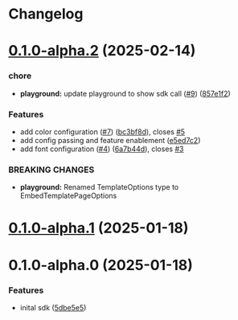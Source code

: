 # Changelog

# [0.1.0-alpha.2](https://github.com/storr/sdk-web/compare/0.1.0-alpha.1...0.1.0-alpha.2) (2025-02-14)


### chore

* **playground:** update playground to show sdk call ([#9](https://github.com/storr/sdk-web/issues/9)) ([857e1f2](https://github.com/storr/sdk-web/commit/857e1f230d78ffbce700f219a53d6ca938fb2ea7))


### Features

* add color configuration ([#7](https://github.com/storr/sdk-web/issues/7)) ([bc3bf8d](https://github.com/storr/sdk-web/commit/bc3bf8de7db570f9861ad8e814da7c2199c6b90b)), closes [#5](https://github.com/storr/sdk-web/issues/5)
* add config passing and feature enablement ([e5ed7c2](https://github.com/storr/sdk-web/commit/e5ed7c2689d1229e87c648df84f982d7564dac0d))
* add font configuration ([#4](https://github.com/storr/sdk-web/issues/4)) ([6a7b44d](https://github.com/storr/sdk-web/commit/6a7b44d4e490b48cfadc26e39800411b1ab6ea7e)), closes [#3](https://github.com/storr/sdk-web/issues/3)


### BREAKING CHANGES

* **playground:** Renamed TemplateOptions type to
EmbedTemplatePageOptions

# [0.1.0-alpha.1](https://github.com/storr/sdk-web/compare/0.1.0-alpha.0...0.1.0-alpha.1) (2025-01-18)

# 0.1.0-alpha.0 (2025-01-18)


### Features

* inital sdk ([5dbe5e5](https://github.com/storr/sdk-web/commit/5dbe5e55734941d435375e8f6ae3efb1364ab29d))
